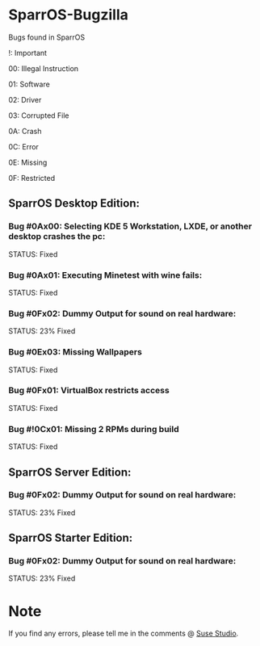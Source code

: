 # SparrOS-Bugzilla
Bugs found in SparrOS

!: Important

00: Illegal Instruction

01: Software

02: Driver

03: Corrupted File

0A: Crash

0C: Error

0E: Missing

0F: Restricted

## SparrOS Desktop Edition:

### Bug #0Ax00: Selecting KDE 5 Workstation, LXDE, or another desktop crashes the pc:
STATUS: Fixed

### Bug #0Ax01: Executing Minetest with wine fails:
STATUS: Fixed

### Bug #0Fx02: Dummy Output for sound on real hardware:
STATUS: 23% Fixed

### Bug #0Ex03: Missing Wallpapers
STATUS: Fixed

### Bug #0Fx01: VirtualBox restricts access
STATUS: Fixed

### Bug #!0Cx01: Missing 2 RPMs during build
STATUS: Fixed

## SparrOS Server Edition:

### Bug #0Fx02: Dummy Output for sound on real hardware:
STATUS: 23% Fixed

## SparrOS Starter Edition:

### Bug #0Fx02: Dummy Output for sound on real hardware:
STATUS: 23% Fixed

# Note
If you find any errors, please tell me in the comments @ <a href="https://susestudio.com/u/yoe">Suse Studio</a>.
